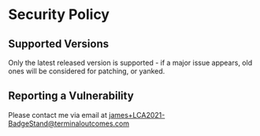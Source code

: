# Security Policy

## Supported Versions

Only the latest released version is supported - if a major issue appears, old ones will be considered for patching, or yanked.

## Reporting a Vulnerability

Please contact me via email at james+LCA2021-BadgeStand@terminaloutcomes.com
